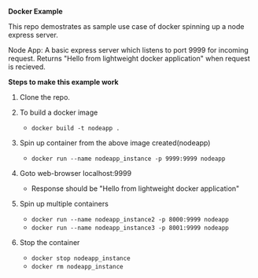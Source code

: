 **Docker Example**

This repo demostrates as sample use case of docker spinning up a node express server.

Node App:
    A basic express server which listens to port 9999 for incoming request.
    Returns "Hello from lightweight docker application" when request is recieved.

**Steps to make this example work**

1. Clone the repo.

2. To build a docker image
    * `docker build -t nodeapp .`

3. Spin up container from the above image created(nodeapp)
    * `docker run --name nodeapp_instance -p 9999:9999 nodeapp`

4. Goto web-browser localhost:9999 
    * Response should be "Hello from lightweight docker application"

5. Spin up multiple containers
    * `docker run --name nodeapp_instance2 -p 8000:9999 nodeapp`
    * `docker run --name nodeapp_instance3 -p 8001:9999 nodeapp`

6. Stop the container
    * `docker stop nodeapp_instance`
    * `docker rm nodeapp_instance`
